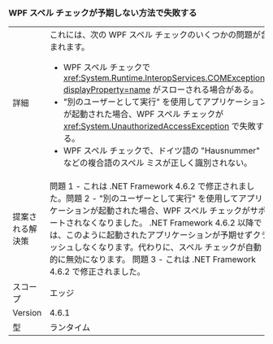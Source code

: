 ### <a name="wpf-spell-checking-fails-in-unexpected-ways"></a>WPF スペル チェックが予期しない方法で失敗する

|   |   |
|---|---|
|詳細|これには、次の WPF スペル チェックのいくつかの問題が含まれます。<ul><li>WPF スペル チェックで <xref:System.Runtime.InteropServices.COMException?displayProperty=name> がスローされる場合がある。</li><li>"別のユーザーとして実行" を使用してアプリケーションが起動された場合、WPF スペル チェックが <xref:System.UnauthorizedAccessException> で失敗する。</li><li>WPF スペル チェックで、ドイツ語の "Hausnummer" などの複合語のスペル ミスが正しく識別されない。</li></ul>|
|提案される解決策|問題 1 - これは .NET Framework 4.6.2 で修正されました。問題 2 - "別のユーザーとして実行" を使用してアプリケーションが起動された場合、WPF スペル チェックがサポートされなくなりました。 .NET Framework 4.6.2 以降では、このように起動されたアプリケーションが予期せずクラッシュしなくなります。代わりに、スペル チェックが自動的に無効になります。 問題 3 - これは .NET Framework 4.6.2 で修正されました。|
|スコープ|エッジ|
|Version|4.6.1|
|型|ランタイム|

